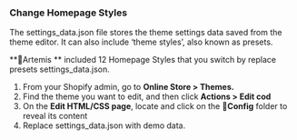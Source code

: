 ### Change Homepage Styles

The settings\_data.json file stores the theme settings data saved from the theme editor. It can also include ‘theme styles’, also known as presets.

**Artemis ** included 12 Homepage Styles that you switch by replace presets settings\_data.json.

1. From your Shopify admin, go to **Online Store &gt; Themes.**
2. Find the theme you want to edit, and then click **Actions &gt; Edit cod**
3. On the **Edit HTML/CSS page**, locate and click on the **Config** folder to reveal its content
4. Replace settings\_data.json with demo data.



